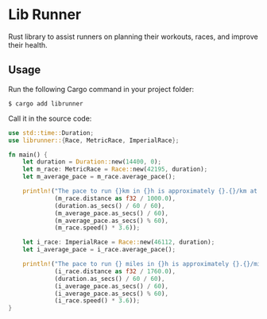 # Lib Runner

Rust library to assist runners on planning their workouts, races, and improve their health.

## Usage

Run the following Cargo command in your project folder:

    $ cargo add librunner

Call it in the source code:

```rust
use std::time::Duration;
use librunner::{Race, MetricRace, ImperialRace};

fn main() {
    let duration = Duration::new(14400, 0);
    let m_race: MetricRace = Race::new(42195, duration);
    let m_average_pace = m_race.average_pace();

    println!("The pace to run {}km in {}h is approximately {}.{}/km at {:.2}km/h", 
             (m_race.distance as f32 / 1000.0), 
             (duration.as_secs() / 60 / 60), 
             (m_average_pace.as_secs() / 60),
             (m_average_pace.as_secs() % 60),
             (m_race.speed() * 3.6));

    let i_race: ImperialRace = Race::new(46112, duration);
    let i_average_pace = i_race.average_pace();

    println!("The pace to run {} miles in {}h is approximately {}.{}/mile at {:.2}mph", 
             (i_race.distance as f32 / 1760.0), 
             (duration.as_secs() / 60 / 60),
             (i_average_pace.as_secs() / 60),
             (i_average_pace.as_secs() % 60),
             (i_race.speed() * 3.6));
}
```
